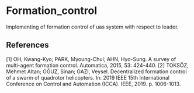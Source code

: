 # Formation_control
Implementing of formation control of uas system with respect to leader.

## References
<a id="1">[1]</a> 
OH, Kwang-Kyo; PARK, Myoung-Chul; AHN, Hyo-Sung. A survey of multi-agent formation control. Automatica, 2015, 53: 424-440.
<a id="2">[2]</a>
TOKSÖZ, Mehmet Altan; OĞUZ, Sinan; GAZI, Veysel. Decentralized formation control of a swarm of quadrotor helicopters. In: 2019 IEEE 15th International Conference on Control and Automation (ICCA). IEEE, 2019. p. 1006-1013.
